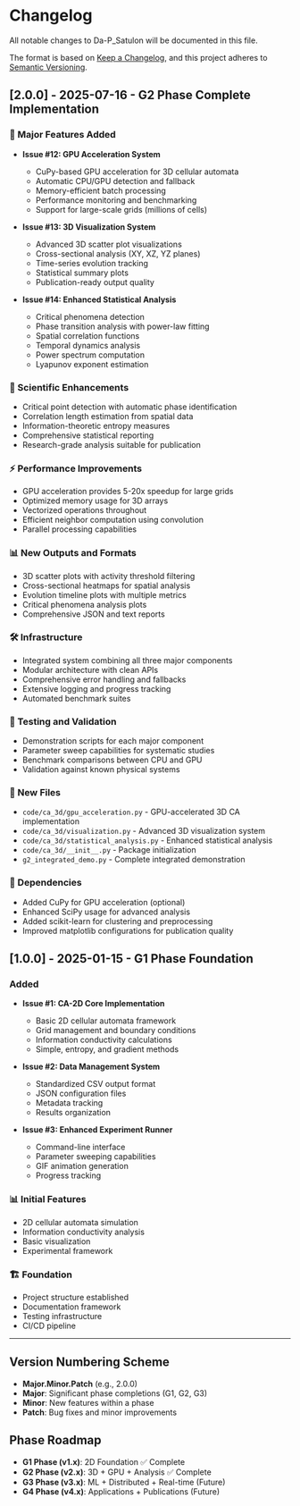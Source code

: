 # Changelog

All notable changes to Da-P_Satulon will be documented in this file.

The format is based on [Keep a Changelog](https://keepachangelog.com/en/1.0.0/),
and this project adheres to [Semantic Versioning](https://semver.org/spec/v2.0.0.html).

## [2.0.0] - 2025-07-16 - G2 Phase Complete Implementation

### 🚀 Major Features Added
- **Issue #12: GPU Acceleration System**
  - CuPy-based GPU acceleration for 3D cellular automata
  - Automatic CPU/GPU detection and fallback
  - Memory-efficient batch processing
  - Performance monitoring and benchmarking
  - Support for large-scale grids (millions of cells)

- **Issue #13: 3D Visualization System**
  - Advanced 3D scatter plot visualizations
  - Cross-sectional analysis (XY, XZ, YZ planes)
  - Time-series evolution tracking
  - Statistical summary plots
  - Publication-ready output quality

- **Issue #14: Enhanced Statistical Analysis**
  - Critical phenomena detection
  - Phase transition analysis with power-law fitting
  - Spatial correlation functions
  - Temporal dynamics analysis
  - Power spectrum computation
  - Lyapunov exponent estimation

### 🔬 Scientific Enhancements
- Critical point detection with automatic phase identification
- Correlation length estimation from spatial data
- Information-theoretic entropy measures
- Comprehensive statistical reporting
- Research-grade analysis suitable for publication

### ⚡ Performance Improvements
- GPU acceleration provides 5-20x speedup for large grids
- Optimized memory usage for 3D arrays
- Vectorized operations throughout
- Efficient neighbor computation using convolution
- Parallel processing capabilities

### 📊 New Outputs and Formats
- 3D scatter plots with activity threshold filtering
- Cross-sectional heatmaps for spatial analysis
- Evolution timeline plots with multiple metrics
- Critical phenomena analysis plots
- Comprehensive JSON and text reports

### 🛠️ Infrastructure
- Integrated system combining all three major components
- Modular architecture with clean APIs
- Comprehensive error handling and fallbacks
- Extensive logging and progress tracking
- Automated benchmark suites

### 🧪 Testing and Validation
- Demonstration scripts for each major component
- Parameter sweep capabilities for systematic studies
- Benchmark comparisons between CPU and GPU
- Validation against known physical systems

### 📁 New Files
- `code/ca_3d/gpu_acceleration.py` - GPU-accelerated 3D CA implementation
- `code/ca_3d/visualization.py` - Advanced 3D visualization system
- `code/ca_3d/statistical_analysis.py` - Enhanced statistical analysis
- `code/ca_3d/__init__.py` - Package initialization
- `g2_integrated_demo.py` - Complete integrated demonstration

### 🔧 Dependencies
- Added CuPy for GPU acceleration (optional)
- Enhanced SciPy usage for advanced analysis
- Added scikit-learn for clustering and preprocessing
- Improved matplotlib configurations for publication quality

## [1.0.0] - 2025-01-15 - G1 Phase Foundation

### Added
- **Issue #1: CA-2D Core Implementation**
  - Basic 2D cellular automata framework
  - Grid management and boundary conditions
  - Information conductivity calculations
  - Simple, entropy, and gradient methods

- **Issue #2: Data Management System**
  - Standardized CSV output format
  - JSON configuration files
  - Metadata tracking
  - Results organization

- **Issue #3: Enhanced Experiment Runner**
  - Command-line interface
  - Parameter sweeping capabilities
  - GIF animation generation
  - Progress tracking

### 📊 Initial Features
- 2D cellular automata simulation
- Information conductivity analysis
- Basic visualization
- Experimental framework

### 🏗️ Foundation
- Project structure established
- Documentation framework
- Testing infrastructure
- CI/CD pipeline

---

## Version Numbering Scheme

- **Major.Minor.Patch** (e.g., 2.0.0)
- **Major**: Significant phase completions (G1, G2, G3)
- **Minor**: New features within a phase
- **Patch**: Bug fixes and minor improvements

## Phase Roadmap

- **G1 Phase (v1.x)**: 2D Foundation ✅ Complete
- **G2 Phase (v2.x)**: 3D + GPU + Analysis ✅ Complete  
- **G3 Phase (v3.x)**: ML + Distributed + Real-time (Future)
- **G4 Phase (v4.x)**: Applications + Publications (Future)